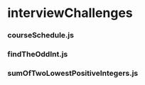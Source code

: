 # interviewChallenges
### courseSchedule.js
### findTheOddInt.js
### sumOfTwoLowestPositiveIntegers.js
